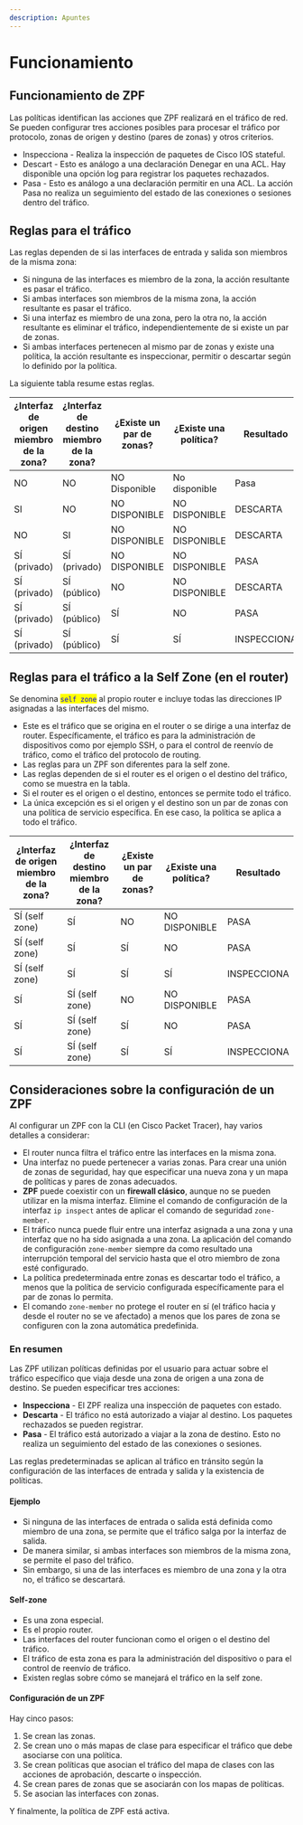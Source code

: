 ```yaml
---
description: Apuntes
---
```


# Funcionamiento

## Funcionamiento de ZPF

Las políticas identifican las acciones que ZPF realizará en el tráfico de red. Se pueden configurar tres acciones posibles para procesar el tráfico por protocolo, zonas de origen y destino (pares de zonas) y otros criterios.

* Inspecciona - Realiza la inspección de paquetes de Cisco IOS stateful.
* Descart - Esto es análogo a una declaración Denegar en una ACL. Hay disponible una opción log para registrar los paquetes rechazados.
* Pasa - Esto es análogo a una declaración permitir en una ACL. La acción Pasa no realiza un seguimiento del estado de las conexiones o sesiones dentro del tráfico.

## Reglas para el tráfico

Las reglas dependen de si las interfaces de entrada y salida son miembros de la misma zona:

* Si ninguna de las interfaces es miembro de la zona, la acción resultante es pasar el tráfico.
* Si ambas interfaces son miembros de la misma zona, la acción resultante es pasar el tráfico.
* Si una interfaz es miembro de una zona, pero la otra no, la acción resultante es eliminar el tráfico, independientemente de si existe un par de zonas.
* Si ambas interfaces pertenecen al mismo par de zonas y existe una política, la acción resultante es inspeccionar, permitir o descartar según lo definido por la política.

La siguiente  tabla resume estas reglas.

| ¿Interfaz de origen miembro de la zona? | ¿Interfaz de destino miembro de la zona? | ¿Existe un par de zonas? | ¿Existe una política? | Resultado   |
| --------------------------------------- | ---------------------------------------- | ------------------------ | --------------------- | ----------- |
| NO                                      | NO                                       | NO Disponible            | No disponible         | Pasa        |
| SI                                      | NO                                       | NO DISPONIBLE            | NO DISPONIBLE         | DESCARTA    |
| NO                                      | SI                                       | NO DISPONIBLE            | NO DISPONIBLE         | DESCARTA    |
| SÍ (privado)                            | SÍ (privado)                             | NO DISPONIBLE            | NO DISPONIBLE         | PASA        |
| SÍ (privado)                            | SÍ (público)                             | NO                       | NO DISPONIBLE         | DESCARTA    |
| SÍ (privado)                            | SÍ (público)                             | SÍ                       | NO                    | PASA        |
| SÍ (privado)                            | SÍ (público)                             | SÍ                       | SÍ                    | INSPECCIONA |



## Reglas para el tráfico a la Self Zone  (en el router)

Se denomina <mark style="color:blue;">`self zone`</mark> al propio router e incluye todas las direcciones IP asignadas a las interfaces del mismo.&#x20;



* Este es el tráfico que se origina en el router o se dirige a una interfaz de router. Específicamente, el tráfico es para la administración de dispositivos como por ejemplo SSH, o para el control de reenvío de tráfico, como el tráfico del protocolo de routing.&#x20;
* Las reglas para un ZPF son diferentes para la self zone.&#x20;
* Las reglas dependen de si el router es el origen o el destino del tráfico, como se muestra en la tabla.&#x20;
* Si el router es el origen o el destino, entonces se permite todo el tráfico.&#x20;
* La única excepción es si el origen y el destino son un par de zonas con una política de servicio específica. En ese caso, la política se aplica a todo el tráfico.

| ¿Interfaz de origen miembro de la zona? | ¿Interfaz de destino miembro de la zona? | ¿Existe un par de zonas? | ¿Existe una política? | Resultado   |
| --------------------------------------- | ---------------------------------------- | ------------------------ | --------------------- | ----------- |
| SÍ (self zone)                          | SÍ                                       | NO                       | NO DISPONIBLE         | PASA        |
| SÍ (self zone)                          | SÍ                                       | SÍ                       | NO                    | PASA        |
| SÍ (self zone)                          | SÍ                                       | SÍ                       | SÍ                    | INSPECCIONA |
| SÍ                                      | SÍ (self zone)                           | NO                       | NO DISPONIBLE         | PASA        |
| SÍ                                      | SÍ (self zone)                           | SÍ                       | NO                    | PASA        |
| SÍ                                      | SÍ (self zone)                           | SÍ                       | SÍ                    | INSPECCIONA |

## Consideraciones sobre la configuración de un ZPF

Al configurar un ZPF con la CLI (en Cisco Packet Tracer), hay varios detalles a considerar:

* El router nunca filtra el tráfico entre las interfaces en la misma zona.
* Una interfaz no puede pertenecer a varias zonas. Para crear una unión de zonas de seguridad, hay que especificar una nueva zona y un mapa de políticas y pares de zonas adecuados.
* **ZPF** puede coexistir con un **firewall clásico**, aunque no se pueden utilizar en la misma interfaz. Elimine el comando de configuración de la interfaz `ip inspect` antes de aplicar el comando de seguridad `zone-member`.
* El tráfico nunca puede fluir entre una interfaz asignada a una zona y una interfaz que no ha sido asignada a una zona. La aplicación del comando de configuración `zone-member` siempre da como resultado una interrupción temporal del servicio hasta que el otro miembro de zona esté configurado.
* La política predeterminada entre zonas es descartar todo el tráfico, a menos que la política de servicio configurada específicamente para el par de zonas lo permita.
* El comando `zone-member` no protege el router en sí (el tráfico hacia y desde el router no se ve afectado) a menos que los pares de zona se configuren con la zona automática predefinida.

### &#x20;En resumen

Las ZPF utilizan políticas definidas por el usuario para actuar sobre el tráfico específico que viaja desde una zona de origen a una zona de destino. Se pueden especificar tres acciones:

* **Inspecciona** - El ZPF realiza una inspección de paquetes con estado.
* **Descarta** - El tráfico no está autorizado a viajar al destino. Los paquetes rechazados se pueden registrar.
* **Pasa** - El tráfico está autorizado a viajar a la zona de destino. Esto no realiza un seguimiento del estado de las conexiones o sesiones.

Las reglas predeterminadas se aplican al tráfico en tránsito según la configuración de las interfaces de entrada y salida y la existencia de políticas.&#x20;

#### Ejemplo&#x20;

* Si ninguna de las interfaces de entrada o salida está definida como miembro de una zona, se permite que el tráfico salga por la interfaz de salida.&#x20;
* De manera similar, si ambas interfaces son miembros de la misma zona, se permite el paso del tráfico.&#x20;
* Sin embargo, si una de las interfaces es miembro de una zona y la otra no, el tráfico se descartará.&#x20;

#### Self-zone

* Es una zona especial.&#x20;
* Es el propio router.&#x20;
* Las interfaces del router funcionan como el origen o el destino del tráfico.&#x20;
* El tráfico de esta zona es para la administración del dispositivo o para el control de reenvío de tráfico.&#x20;
* Existen reglas sobre cómo se manejará el tráfico en la self zone.

#### Configuración de un ZPF

Hay cinco pasos:

1. Se crean las zonas.
2. Se crean uno o más mapas de clase para especificar el tráfico que debe asociarse con una política.
3. Se crean políticas que asocian el tráfico del mapa de clases con las acciones de aprobación, descarte o inspección.
4. Se crean pares de zonas que se asociarán con los mapas de políticas.
5. Se asocian las interfaces con zonas.&#x20;

Y finalmente, la política de ZPF está activa.

